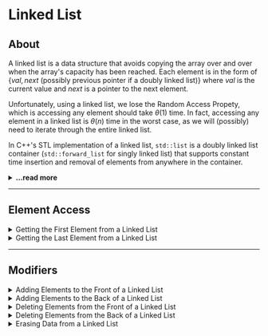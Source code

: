 # Linked List

## About

A linked list is a data structure that avoids copying the array over and over when the array's capacity has been reached. Each element is in the form of $\{ val, next \ \text{(possibly previous pointer if a doubly linked list)} \}$ where $val$ is the current value and $next$ is a pointer to the next element.

Unfortunately, using a linked list, we lose the Random Access Propety, which is accessing any element should take $\theta(1)$ time. In fact, accessing any element in a linked list is $\theta(n)$ time in the worst case, as we will (possibly) need to iterate through the entire linked list.

In C++'s STL implementation of a linked list, `std::list` is a doubly linked list container (`std::forward_list` for singly linked list) that supports constant time insertion and removal of elements from anywhere in the container.

<details>
<summary><b>...read more</b></summary>

## Linked List

Similar to the array, the linked list is also a _linear_ data structure. Each element in the linked list is actually a separate object while all the objects are _linked together by the reference field_ in each element.

There are two types of linked list: singly linked list and doubly linked list. Here are similar and different.

-   similar in many operations:

1. Not able to _access the data at a random position_ in constant time.
2. Able to _add a new node after given node or at the beginning of the list in O(1) time_.
3. Able to _delete the first node in O(1) time_.

-   different to _delete a given node_ (including the last node).

In a singly linked list, it is not able to get the previous node of a given node so we have to spend _O(n)_ time to find out the previous node before deleting the given node.
In a doubly linked list, it will be much easier because we can get the previous node with the "prev" reference field. So we can delete a given node in `O(1)` time.

In conclusion, If you need to add or delete a node frequently, a linked list could be a good choice. If you need to access an element by index often, an array might be a better choice than a linked list.

-   Pros

Linked lists are great if you’re going to read all the items one at a time: you can read one item, follow the address to the next item, and so on.

-   Cons

if you’re going to keep jumping around, linked lists are terrible.

Suppose you want to read the last item in a linked list. You can’t just read it, because you don’t know what address it’s at. Instead, you have to go to item #1 to get the address for item #2. Then you have to go to item #2 to get the address for item #3. And so on, until you get to the last item.

## [Singly linked list](https://leetcode.com/explore/learn/card/linked-list/209/singly-linked-list/1290/)

Singly-linked list organizes all the nodes in a sequence. Each node contains the value and a reference field to link to the next node.

In most cases, we will use the _head_ node (the first node) to represent the whole list.

```python
# `val` is the value of the current node
# `next` is a pointer/reference to the next node
class SinglyListNode():
  __init__(self, val, next = None):
    self.val = val
    sele.next = next
```

#### Operations

Unlike the array, we are not able to access a random element in a singly-linked list in constant time.

If we want to get the *i*th element, we have to traverse from the head node one by one (use the "next" field). It takes us _O(n)_ time on average to _visit an element by index_, where _n_ is the length of the linked list.

-   Insertion

Unlike an array, we don’t need to move all elements past the inserted element. Therefore, you can insert a new node into a linked list in `O(1)` time complexity, which is very efficient.

Add a new node to head, end, or in the middle, is a similar process. In "current" node add "next" reference to "next" node if existed, and find "prev" node if existed add "next" value to "current" node for link reference.

1. Initialize a new node _current_ with the given value
2. Link the "next" field of _current_ to "prev"'s next node next
3. Link the "next" field in "prev" to _current_

-   Deletion

Find "next" value using the reference field of _current_. However, we have to traverse the linked list from the head node to find out "prev" which will take `O(n)` time on average. The space complexity is `O(1)` because we only need constant space to store our pointers.

1. Find _current_'s previous node "prev" and its "next" node next
2. Link "prev" to cur's "next" node next

## Doubly linked list

## Two-Pointer technique in Linked List

Imagine there are two runners with different speed. If they are running on a straight path, the fast runner will first arrive at the destination. However, if they are running on a circular track, the fast runner will catch up with the slow runner if they keep running.

That's exactly what we will come across using two pointers with different speed in a linked list:

1. If there is no cycle, the fast pointer will stop at the end of the linked list.
2. If there is a cycle, the fast pointer will eventually meet with the slow pointer.

-   Complexity Analysis

If you only use pointers without any other extra space, the space complexity will be `O(1)`

Need to analyze how many times we will run our loop to determine Running time. 1. If there is no cycle, the fast pointer takes _N/2_ times to reach the end of the linked list, where _N_ is the length of the linked list. If there is a cycle, the fast pointer needs _M_ times to catch up the slower pointer, where _M_ is the length of the cycle in the list.

Obviously, _M <= N_. So we will run the loop up to _N_ times. And for each loop, we only need constant time. So, the time complexity of this algorithm is _O(n)_ in total.

-   What should be the proper speed for the two pointers?

It is a safe choice to move the slow pointer one step at a time while moving the fast pointer two steps at a time. For each iteration, the fast pointer will move one extra step. If the length of the cycle is _M_, after _M_ iterations, the fast pointer will definitely move one more cycle and catch up with the slow pointer.

-   Important to note

1. Always examine if the node is _null_ before you call the next field.
2. Carefully define the end conditions of your loop. make sure your end conditions will not result in an endless loop

```java
// Initialize slow & fast pointers
ListNode slow = head;
ListNode fast = head;
/**
 * Change this condition to fit specific problem.
 * Attention: remember to avoid null-pointer error
 **/
while (slow != null && fast != null && fast.next != null) {
    slow = slow.next;           // move slow pointer one step each time
    fast = fast.next.next;      // move fast pointer two steps each time
    if (slow == fast) {         // change this condition to fit specific problem
        return true;
    }
}
return false;   // change return value to fit specific problem
```

## What is a Linked List? [Reference: 0](references-0)

A linked list is a data structure where each element is a separate object. Unlike an array, a linked list is a collection of items grouped together either by a [Singly Linked List](#sll-dll) or [Doubly Linked List](#sll-dll).

## Why Linked Lists?

Even though arrays are good for most cases, there are cases where you might want to use linked lists. Arrays have a fixed size upon initialization, so when you reach the maximum size, we create an new array of size m \* 2, where m is the size of the old array. After creating the new array, we copy all of the contents from the old array to the new one, then perform the requested operation: add an element to the end of the array. This operation also happens if the next slot in memory if used by another process. Clearly, this is a very slow method.

On the other hand, Linked Lists can be put anywhere in RAM, so if the next memory address if full (eg. another process if using it), then we use a unused memory space, then create a pointer to it with the memory address (eg. 0x7ffeed557bd0).

Basically in general, if we had a problem of seating friends at a theater, arrays put all of the friends together in **one long row**, while Linked Lists basically does, **"Let's split up and watch the movie"**. [Reference: 2](#reference-two)


<a name="sll-dll" />


## Singly Linked List vs. Doubly Linked List

A singly linked list contains a value and the memory address to the next node in a `[value, next element memory address]` format, while a doubly linked list has the properties of a singly linked list with a previous memory address in a `[value, next element memory address, previous element memory address]` format.

## Pros and Cons of Linked Lists

**Pros:**

-   Insertion and Deletion (on average) is constant time O(n)
-   Takes advantage of using free memory space each time

**Cons:**

-   Searching and accessing elements is O(n) in the worst case - because we don't have an particular order, so we might end up searching the entire linked list
-   Not suitable for all problems

## How to represent a Linked List?

![image](https://s3-us-west-2.amazonaws.com/ib-assessment-tests/problem_images/singly-ll.png)

Source: ([InterviewBit](https://s3-us-west-2.amazonaws.com/ib-assessment-tests/problem_images/singly-ll.png))

## Speed of Linked List [Reference: 1](#references-1)

### Singly-Linked List (Average Speed)

| Access | Search | Insertion | Deletion |
| ------ | ------ | --------- | -------- |
| O(n)   | O(n)   | O(1)      | O(1)     |

### Doubly-Linked List (Average Speed)

| Access | Search | Insertion | Deletion |
| ------ | ------ | --------- | -------- |
| O(n)   | O(n)   | O(1)      | O(1)     |

## Linked List Implementation

In C++, this is very easy. To do this, we use `struct`:

### Singly-Linked List Implementation

```cpp
/* Implementation of Singly Linked List */
struct SinglyLinkedList
{
  int val; // value
  SinglyLinkedList *next; // memory address to next node
};
```

### Doubly-Linked List Implementation

```cpp
/* Implementation of Doubly Linked List */
struct DoublyLinkedList
{
  int val; // value
  DoublyLinkedList *next; // memory address to next node
  DoublyLinkedList *prev; // memory address to previous node
};
```

<a name="references" />

## References

<a name="references-0" />

-   [0: InterviewBit](https://www.interviewbit.com/courses/programming/topics/linked-lists/#:~:text=A%20linked%20list%20is%20a,has%20a%20reference%20to%20null.)

<a name="references-1" />

-   [1: Big O Cheatsheet](https://www.bigocheatsheet.com/)

<a name="references-two" />

-   [2: Grokking Algorithms from Safari Books](https://www.oreilly.com/)


</details>

---

## Element Access

<details>
  <summary>Getting the First Element from a Linked List</summary>

We can get the first element of a linked list through the `front()` function in $\theta(1)$:

```cpp
list<char> letters {'a', 'b'};

cout << "Front of the list: " << letters.front() << "\n";
```

Calling front on an empty container is undefined.

</details>

<details>
  <summary>Getting the Last Element from a Linked List</summary>

We can get the last element of a linked list through the `last()` function in $\theta(1)$:

```cpp
list<char> letters {'a', 'b'};

cout << "End of the list: " << letters.back() << "\n";
```

Calling back on an empty container causes [undefined behavior](https://en.cppreference.com/w/cpp/language/ub).

</details>

---

## Modifiers

<details>
  <summary>Adding Elements to the Front of a Linked List</summary>

We can add elements to the front of a linked list in $\theta(1)$:

```cpp
list<char> letters {'a', 'b'};

letters.push_front('C');
```

If an exception is thrown (which can be due to `Allocator::allocate()` or element copy/move constructor/assignment), this function has no effect.

</details>

<details>
  <summary>Adding Elements to the Back of a Linked List</summary>

We can add elements to the back of a linked list in $\theta(1)$:

```cpp
list<char> letters {'a', 'b'};

letters.push_back('c');
```

If an exception is thrown, this function has no effect (strong exception guarantee).

</details>

<details>
  <summary>Deleting Elements from the Front of a Linked List</summary>

We can delete elements from the front of a linked list in $\theta(1)$:

```cpp
list<char> letters {'a', 'b'};

letters.pop_front();
```

If their are no elements in the linked list, the behavior is undefined.

</details>

<details>
  <summary>Deleting Elements from the Back of a Linked List</summary>

We can delete elements from the back of a linked list in $\theta(1)$:

```cpp
list<char> letters {'a', 'b'};

letters.pop_back();
```

Calling `pop_back()` on an empty container is undefined.

</details>

<details>
  <summary>Erasing Data from a Linked List</summary>

We can erase data from a linked list using the `erase` function that runs in $\theta(n)$ time:

```cpp
// delete second element
auto it = list.begin();
advance(itr, 1); // move iterator 1 position forward

list.erase(it);

// delete all elements in the array
list.erase(list.begin(), list.end());
```

</details>
